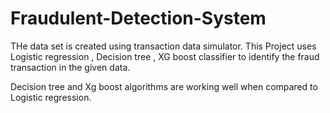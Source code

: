 # Fraudulent-Detection-System

THe data set is created using transaction data simulator. This Project uses Logistic regression , Decision tree , XG boost classifier to identify the fraud transaction in the given data. 

Decision tree and Xg boost algorithms are working well when compared to Logistic regression. 
